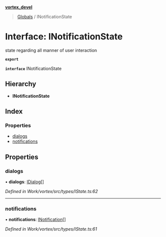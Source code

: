 **[vortex_devel](../README.md)**

> [Globals](../globals.md) / INotificationState

# Interface: INotificationState

state regarding all manner of user interaction

**`export`** 

**`interface`** INotificationState

## Hierarchy

* **INotificationState**

## Index

### Properties

* [dialogs](inotificationstate.md#dialogs)
* [notifications](inotificationstate.md#notifications)

## Properties

### dialogs

•  **dialogs**: [IDialog](idialog.md)[]

*Defined in Work/vortex/src/types/IState.ts:62*

___

### notifications

•  **notifications**: [INotification](inotification.md)[]

*Defined in Work/vortex/src/types/IState.ts:61*
